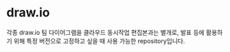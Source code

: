 # draw.io

각종 draw.io 팀 다이어그램을 클라우드 동시작업 편집본과는 별개로, 발표 등에 활용하기 위해 특정 버전으로 고정하고 싶을 때 사용 가능한 repository입니다.
